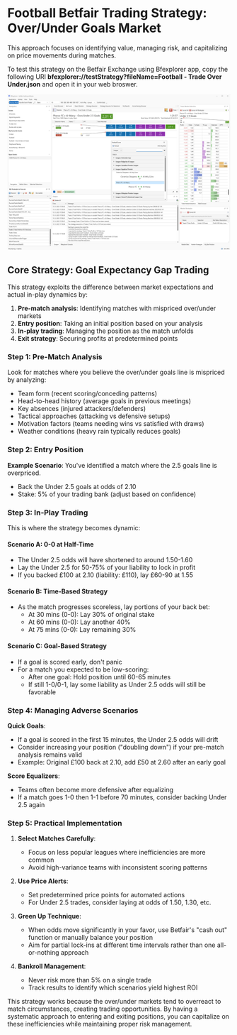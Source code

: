 # Football Betfair Trading Strategy: Over/Under Goals Market

This approach focuses on identifying value, managing risk, and capitalizing on price movements during matches.

To test this strategy on the Betfair Exchange using Bfexplorer app, copy the following URI **bfexplorer://testStrategy?fileName=Football - Trade Over Under.json** and open it in your web broswer.

![Bfexplorer running Trade Over/Under 2.5 Goals strategy!](/docs/Strategies/Football/images/Trade%20Over%20Under%20Goals.png "Bfexplorer running Trade Over/Under 2.5 Goals strategy")

## Core Strategy: Goal Expectancy Gap Trading

This strategy exploits the difference between market expectations and actual in-play dynamics by:

1. **Pre-match analysis**: Identifying matches with mispriced over/under markets
2. **Entry position**: Taking an initial position based on your analysis
3. **In-play trading**: Managing the position as the match unfolds
4. **Exit strategy**: Securing profits at predetermined points

### Step 1: Pre-Match Analysis

Look for matches where you believe the over/under goals line is mispriced by analyzing:

- Team form (recent scoring/conceding patterns)
- Head-to-head history (average goals in previous meetings)
- Key absences (injured attackers/defenders)
- Tactical approaches (attacking vs defensive setups)
- Motivation factors (teams needing wins vs satisfied with draws)
- Weather conditions (heavy rain typically reduces goals)

### Step 2: Entry Position

**Example Scenario**: You've identified a match where the 2.5 goals line is overpriced.

- Back the Under 2.5 goals at odds of 2.10
- Stake: 5% of your trading bank (adjust based on confidence)

### Step 3: In-Play Trading

This is where the strategy becomes dynamic:

#### Scenario A: 0-0 at Half-Time
- The Under 2.5 odds will have shortened to around 1.50-1.60
- Lay the Under 2.5 for 50-75% of your liability to lock in profit
- If you backed £100 at 2.10 (liability: £110), lay £60-90 at 1.55

#### Scenario B: Time-Based Strategy
- As the match progresses scoreless, lay portions of your back bet:
  - At 30 mins (0-0): Lay 30% of original stake
  - At 60 mins (0-0): Lay another 40%
  - At 75 mins (0-0): Lay remaining 30%

#### Scenario C: Goal-Based Strategy
- If a goal is scored early, don't panic
- For a match you expected to be low-scoring:
  - After one goal: Hold position until 60-65 minutes
  - If still 1-0/0-1, lay some liability as Under 2.5 odds will still be favorable

### Step 4: Managing Adverse Scenarios

**Quick Goals**:
- If a goal is scored in the first 15 minutes, the Under 2.5 odds will drift
- Consider increasing your position ("doubling down") if your pre-match analysis remains valid
- Example: Original £100 back at 2.10, add £50 at 2.60 after an early goal

**Score Equalizers**:
- Teams often become more defensive after equalizing
- If a match goes 1-0 then 1-1 before 70 minutes, consider backing Under 2.5 again

### Step 5: Practical Implementation

1. **Select Matches Carefully**:
   - Focus on less popular leagues where inefficiencies are more common
   - Avoid high-variance teams with inconsistent scoring patterns

2. **Use Price Alerts**:
   - Set predetermined price points for automated actions
   - For Under 2.5 trades, consider laying at odds of 1.50, 1.30, etc.

3. **Green Up Technique**:
   - When odds move significantly in your favor, use Betfair's "cash out" function or manually balance your position
   - Aim for partial lock-ins at different time intervals rather than one all-or-nothing approach

4. **Bankroll Management**:
   - Never risk more than 5% on a single trade
   - Track results to identify which scenarios yield highest ROI

This strategy works because the over/under markets tend to overreact to match circumstances, creating trading opportunities. By having a systematic approach to entering and exiting positions, you can capitalize on these inefficiencies while maintaining proper risk management.